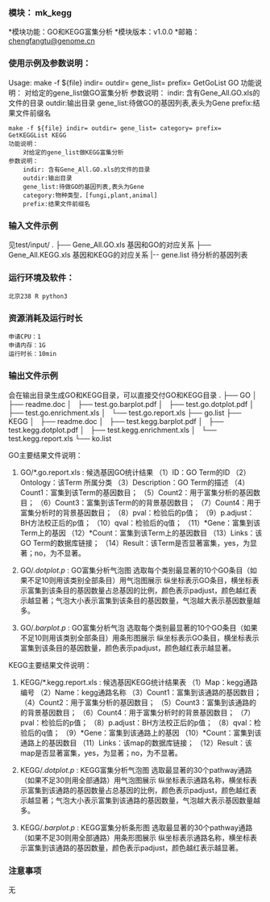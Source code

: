 ### 模块： mk_kegg

*模块功能：GO和KEGG富集分析
*模块版本：v1.0.0
*邮箱： chengfangtu@genome.cn

### 使用示例及参数说明：

Usage:
	make -f ${file} indir= outdir= gene_list= prefix= GetGoList GO
	功能说明：
		对给定的gene_list做GO富集分析
	参数说明：
		indir: 含有Gene_All.GO.xls的文件的目录
		outdir:输出目录
		gene_list:待做GO的基因列表,表头为Gene
		prefix:结果文件前缀名
	
	make -f ${file} indir= outdir= gene_list= category= prefix= GetKEGGList KEGG
	功能说明：
		对给定的gene_list做KEGG富集分析
	参数说明：
		indir: 含有Gene_All.GO.xls的文件的目录
		outdir:输出目录
		gene_list:待做GO的基因列表,表头为Gene
		category:物种类型，[fungi,plant,animal]
		prefix:结果文件前缀名

### 输入文件示例
见test/input/
.
├── Gene_All.GO.xls		   基因和GO的对应关系
├── Gene_All.KEGG.xls	   基因和KEGG的对应关系
|-- gene.list              待分析的基因列表

### 运行环境及软件：
	北京238 R python3

### 资源消耗及运行时长
	申请CPU：1
	申请内存：1G
	运行时长：10min

### 输出文件示例
会在输出目录生成GO和KEGG目录，可以直接交付GO和KEGG目录
.
├── GO
│   ├── readme.doc
│   ├── test.go.barplot.pdf
│   ├── test.go.dotplot.pdf
│   ├── test.go.enrichment.xls
│   └── test.go.report.xls
├── go.list
├── KEGG
│   ├── readme.doc
│   ├── test.kegg.barplot.pdf
│   ├── test.kegg.dotplot.pdf
│   ├── test.kegg.enrichment.xls
│   └── test.kegg.report.xls
└── ko.list

GO主要结果文件说明：
1. GO/*.go.report.xls : 候选基因GO统计结果
（1）ID：GO Term的ID
（2）Ontology：该Term 所属分类
（3）Description：GO Term的描述
（4）Count1：富集到该Term的基因数目；
（5）Count2：用于富集分析的基因数目；
（6）Count3：富集到该Term的的背景基因数目；
（7）Count4：用于富集分析时的背景基因数目；
（8）pval：检验后的p值；
（9）p.adjust：BH方法校正后的p值；
（10）qval：检验后的q值；
（11）*Gene：富集到该Term上的基因
（12）*Count：富集到该Term上的基因数目
（13）Links：该GO Term的数据库链接；
（14）Result：该Term是否显著富集，yes，为显著；no，为不显著。

2. GO/*.dotplot.p* : GO富集分析气泡图
选取每个类别最显著的10个GO条目（如果不足10则用该类别全部条目）用气泡图展示
纵坐标表示GO条目，横坐标表示富集到该条目的基因数量占总基因的比例，颜色表示padjust，颜色越红表示越显著；气泡大小表示富集到该条目的基因数量，气泡越大表示基因数量越多。

3. GO/*.barplot.p* : GO富集分析气泡
选取每个类别最显著的10个GO条目（如果不足10则用该类别全部条目）用条形图展示
纵坐标表示GO条目，横坐标表示富集到该条目的基因数量，颜色表示padjust，颜色越红表示越显著。

KEGG主要结果文件说明：
1. KEGG/*.kegg.report.xls : 候选基因KEGG统计结果表
（1）Map：kegg通路编号
（2）Name：kegg通路名称
（3）Count1：富集到该通路的基因数目；
（4）Count2：用于富集分析的基因数目；
（5）Count3：富集到该通路的的背景基因数目；
（6）Count4：用于富集分析时的背景基因数目；
（7）pval：检验后的p值；
（8）p.adjust：BH方法校正后的p值；
（8）qval：检验后的q值；
（9）*Gene：富集到该通路上的基因
（10）*Count：富集到该通路上的基因数目
（11）Links：该map的数据库链接；
（12）Result：该map是否显著富集，yes，为显著；no，为不显著。

2. KEGG/*.dotplot.p* : KEGG富集分析气泡图
选取最显著的30个pathway通路（如果不足30则用全部通路）用气泡图展示
纵坐标表示通路名称，横坐标表示富集到该通路的基因数量占总基因的比例，颜色表示padjust，颜色越红表示越显著；气泡大小表示富集到该通路的基因数量，气泡越大表示基因数量越多。

3. KEGG/*.barplot.p* : KEGG富集分析条形图
选取最显著的30个pathway通路（如果不足30则用全部通路）用条形图展示
纵坐标表示通路名称，横坐标表示富集到该通路的基因数量，颜色表示padjust，颜色越红表示越显著。

### 注意事项
无
